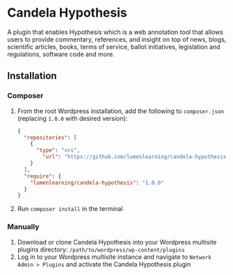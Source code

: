 # Candela Hypothesis

A plugin that enables Hypothesis which is a web annotation tool that allows users to provide commentary, references, and insight on top of news, blogs, scientific articles, books, terms of service, ballot initiatives, legislation and regulations, software code and more.

## Installation

### Composer

1.  From the root Wordpress installation, add the following to `composer.json` (replacing `1.0.0` with desired version):

    ```json
    {
      "repositories": [
        {
          "type": "vcs",
            "url": "https://github.com/lumenlearning/candela-hypothesis"
        }
      ],
      "require": {
        "lumenlearning/candela-hypothesis": "1.0.0"
      }
    }
    ```

1.  Run `composer install` in the terminal

### Manually

1.  Download or clone Candela Hypothesis into your Wordpress multisite plugins directory: `/path/to/wordpress/wp-content/plugins`
1.  Log in to your Wordpress multisite instance and navigate to `Network Admin > Plugins` and activate the Candela Hypothesis plugin
